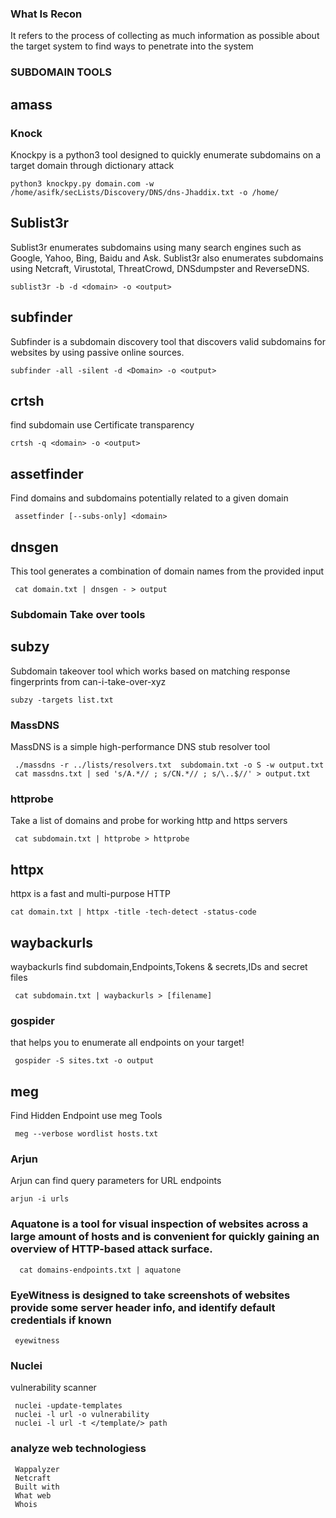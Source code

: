 ### What Is Recon

 It refers to the process of collecting as much information as possible about the target system to find ways to penetrate into the system

### SUBDOMAIN TOOLS
   
## amass
    
    
### Knock
   Knockpy is a python3 tool designed to quickly enumerate subdomains on a target domain through dictionary attack 
   
    python3 knockpy.py domain.com -w /home/asifk/secLists/Discovery/DNS/dns-Jhaddix.txt -o /home/
    
## Sublist3r
   Sublist3r enumerates subdomains using many search engines such as Google, Yahoo, Bing, Baidu and Ask.
   Sublist3r also enumerates subdomains using Netcraft, Virustotal, ThreatCrowd, DNSdumpster and ReverseDNS.
   
    sublist3r -b -d <domain> -o <output>
 
  ## subfinder
  Subfinder is a subdomain discovery tool that discovers valid subdomains for websites by using passive online sources.
  
    subfinder -all -silent -d <Domain> -o <output>
 

  ## crtsh
  find subdomain use Certificate transparency 
  
    crtsh -q <domain> -o <output>
    
  ## assetfinder
  Find domains and subdomains potentially related to a given domain
  
     assetfinder [--subs-only] <domain>
  
 ## dnsgen
 This tool generates a combination of domain names from the provided input
 
     cat domain.txt | dnsgen - > output
  
### Subdomain Take over tools
  
 ## subzy
 Subdomain takeover tool which works based on matching response fingerprints from can-i-take-over-xyz

    subzy -targets list.txt
   
 ### MassDNS
MassDNS is a simple high-performance DNS stub resolver tool

     ./massdns -r ../lists/resolvers.txt  subdomain.txt -o S -w output.txt
     cat massdns.txt | sed 's/A.*// ; s/CN.*// ; s/\..$//' > output.txt
   
  ### httprobe
  Take a list of domains and probe for working http and https servers
    
     cat subdomain.txt | httprobe > httprobe
 
 ## httpx 
 httpx is a fast and multi-purpose HTTP 
 
    cat domain.txt | httpx -title -tech-detect -status-code    
    
  ## waybackurls
   waybackurls find subdomain,Endpoints,Tokens & secrets,IDs and secret files
    
     cat subdomain.txt | waybackurls > [filename]
    
   ### gospider
   that helps you to enumerate all endpoints on your target!
    
     gospider -S sites.txt -o output 
      
   ## meg 
   Find Hidden Endpoint use meg Tools
   
     meg --verbose wordlist hosts.txt 
     
  ### Arjun 
  Arjun can find query parameters for URL endpoints
  
    arjun -i urls
     
 ### Aquatone is a tool for visual inspection of websites across a large amount of hosts and is convenient  for quickly gaining an overview of HTTP-based attack surface.
   
      cat domains-endpoints.txt | aquatone  
   
  ### EyeWitness is designed to take screenshots of websites provide some server header info, and identify default credentials if known
  
     eyewitness
    
 ### Nuclei 
 vulnerability scanner
 
     nuclei -update-templates
     nuclei -l url -o vulnerability 
     nuclei -l url -t </template/> path
     
  ### analyze web technologiess 
  
     Wappalyzer
     Netcraft
     Built with
     What web
     Whois
